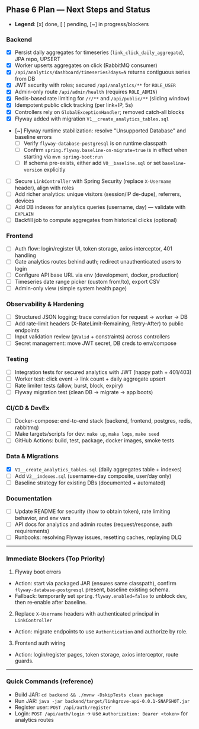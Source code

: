 ## Phase 6 Plan — Next Steps and Status

- **Legend**: [x] done, [ ] pending, [~] in progress/blockers

### Backend
- [x] Persist daily aggregates for timeseries (`link_click_daily_aggregate`), JPA repo, UPSERT
- [x] Worker upserts aggregates on click (RabbitMQ consumer)
- [x] `/api/analytics/dashboard/timeseries?days=N` returns contiguous series from DB
- [x] JWT security with roles; secured `/api/analytics/**` for `ROLE_USER`
- [x] Admin-only route `/api/admin/health` (requires `ROLE_ADMIN`)
- [x] Redis-based rate limiting for `/r/**` and `/api/public/**` (sliding window)
- [x] Idempotent public click tracking (per link+IP, 5s)
- [x] Controllers rely on `GlobalExceptionHandler`; removed catch‑all blocks
- [x] Flyway added with migration `V1__create_analytics_tables.sql`
- [~] Flyway runtime stabilization: resolve "Unsupported Database" and baseline errors
  - [ ] Verify `flyway-database-postgresql` is on runtime classpath
  - [ ] Confirm `spring.flyway.baseline-on-migrate=true` is in effect when starting via `mvn spring-boot:run`
  - [ ] If schema pre-exists, either add `V0__baseline.sql` or set `baseline-version` explicitly
- [ ] Secure `LinkController` with Spring Security (replace `X-Username` header), align with roles
- [ ] Add richer analytics: unique visitors (session/IP de-dupe), referrers, devices
- [ ] Add DB indexes for analytics queries (username, day) — validate with `EXPLAIN`
- [ ] Backfill job to compute aggregates from historical clicks (optional)

### Frontend
- [ ] Auth flow: login/register UI, token storage, axios interceptor, 401 handling
- [ ] Gate analytics routes behind auth; redirect unauthenticated users to login
- [ ] Configure API base URL via env (development, docker, production)
- [ ] Timeseries date range picker (custom from/to), export CSV
- [ ] Admin-only view (simple system health page)

### Observability & Hardening
- [ ] Structured JSON logging; trace correlation for request → worker → DB
- [ ] Add rate-limit headers (X-RateLimit-Remaining, Retry-After) to public endpoints
- [ ] Input validation review (`@Valid` + constraints) across controllers
- [ ] Secret management: move JWT secret, DB creds to env/compose

### Testing
- [ ] Integration tests for secured analytics with JWT (happy path + 401/403)
- [ ] Worker test: click event → link count + daily aggregate upsert
- [ ] Rate limiter tests (allow, burst, block, expiry)
- [ ] Flyway migration test (clean DB → migrate → app boots)

### CI/CD & DevEx
- [ ] Docker-compose: end-to-end stack (backend, frontend, postgres, redis, rabbitmq)
- [ ] Make targets/scripts for dev: `make up`, `make logs`, `make seed`
- [ ] GitHub Actions: build, test, package, docker images, smoke tests

### Data & Migrations
- [x] `V1__create_analytics_tables.sql` (daily aggregates table + indexes)
- [ ] Add `V2__indexes.sql` (username+day composite, user/day only)
- [ ] Baseline strategy for existing DBs (documented + automated)

### Documentation
- [ ] Update README for security (how to obtain token), rate limiting behavior, and env vars
- [ ] API docs for analytics and admin routes (request/response, auth requirements)
- [ ] Runbooks: resolving Flyway issues, resetting caches, replaying DLQ

---

### Immediate Blockers (Top Priority)
1) Flyway boot errors
- Action: start via packaged JAR (ensures same classpath), confirm `flyway-database-postgresql` present, baseline existing schema.
- Fallback: temporarily set `spring.flyway.enabled=false` to unblock dev, then re‑enable after baseline.

2) Replace `X-Username` headers with authenticated principal in `LinkController`
- Action: migrate endpoints to use `Authentication` and authorize by role.

3) Frontend auth wiring
- Action: login/register pages, token storage, axios interceptor, route guards.

---

### Quick Commands (reference)
- Build JAR: `cd backend && ./mvnw -DskipTests clean package`
- Run JAR: `java -jar backend/target/linkgrove-api-0.0.1-SNAPSHOT.jar`
- Register user: `POST /api/auth/register`
- Login: `POST /api/auth/login` → use `Authorization: Bearer <token>` for analytics routes

